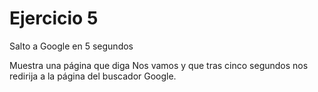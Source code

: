# Ejercicio 5

Salto a Google en 5 segundos

Muestra una página que diga Nos vamos y que tras cinco segundos nos redirija a la página del buscador Google.
